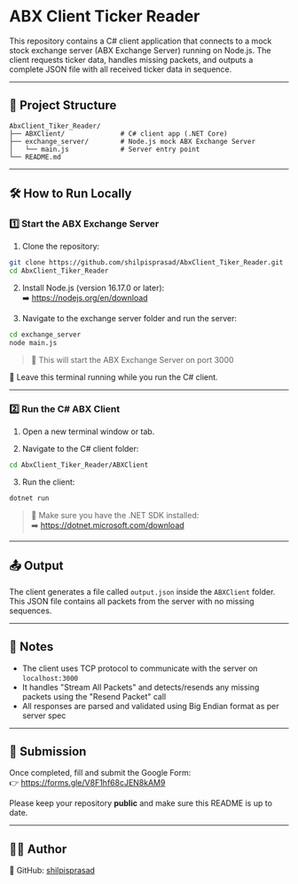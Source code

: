 # ABX Client Ticker Reader

This repository contains a C# client application that connects to a mock stock exchange server (ABX Exchange Server) running on Node.js. The client requests ticker data, handles missing packets, and outputs a complete JSON file with all received ticker data in sequence.

---

## 📁 Project Structure

```
AbxClient_Tiker_Reader/
├── ABXClient/              # C# client app (.NET Core)
├── exchange_server/        # Node.js mock ABX Exchange Server
│   └── main.js             # Server entry point
└── README.md
```

---

## 🛠 How to Run Locally

### 1️⃣ Start the ABX Exchange Server

1. Clone the repository:
```bash
git clone https://github.com/shilpisprasad/AbxClient_Tiker_Reader.git
cd AbxClient_Tiker_Reader
```

2. Install Node.js (version 16.17.0 or later):  
➡️ https://nodejs.org/en/download

3. Navigate to the exchange server folder and run the server:
```bash
cd exchange_server
node main.js
```
> 📌 This will start the ABX Exchange Server on port 3000

🔁 Leave this terminal running while you run the C# client.

---

### 2️⃣ Run the C# ABX Client

1. Open a new terminal window or tab.

2. Navigate to the C# client folder:
```bash
cd AbxClient_Tiker_Reader/ABXClient
```

3. Run the client:
```bash
dotnet run
```
> 📝 Make sure you have the .NET SDK installed:  
➡️ https://dotnet.microsoft.com/download

---

## 📤 Output

The client generates a file called `output.json` inside the `ABXClient` folder.  
This JSON file contains all packets from the server with no missing sequences.

---

## 🧪 Notes

- The client uses TCP protocol to communicate with the server on `localhost:3000`
- It handles "Stream All Packets" and detects/resends any missing packets using the "Resend Packet" call
- All responses are parsed and validated using Big Endian format as per server spec

---

## 📮 Submission

Once completed, fill and submit the Google Form:  
👉 https://forms.gle/V8F1hf68cJEN8kAM9

Please keep your repository **public** and make sure this README is up to date.

---

## 🙋‍♀️ Author

🔗 GitHub: [shilpisprasad](https://github.com/shilpisprasad)

